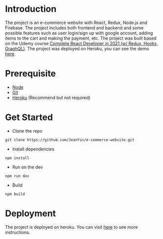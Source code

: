 # Introduction
The project is an e-commerce website with React, Redux, Node.js and Firebase. The project includes both frontend and backend and some possible features such as user login/sign up with google account, adding items to the cart and making the payment, etc. The project was built based on the Udemy course [Complete React Developer in 2021 (w/ Redux, Hooks, GraphQL)](https://www.udemy.com/course/complete-react-developer-zero-to-mastery/). The project was deployed on Heroku, you can see the demo [here](https://crwn-live0149.herokuapp.com/).

# Prerequisite
* [Node](https://nodejs.org/en/)
* [Git](https://git-scm.com/)
* [Heroku](https://devcenter.heroku.com/articles/heroku-cli) (Recommend but not required)

# Get Started
* Clone the repo
```
git clone https://github.com/JeanYin/e-commerce-website.git
```
* Install dependencies
```
npm install
```
* Run on the dev
```
npm run dev
```
* Build
```
npm build
```
# Deployment
The project is deployed on heroku. You can visit [here](https://devcenter.heroku.com/articles/getting-started-with-nodejs#set-up) to see more instructions. 
